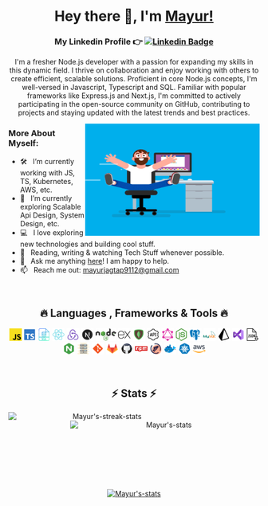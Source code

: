 <div align="center">

# Hey there 👋, I'm [Mayur!](https://github.com/MayurJagtap-Dev/)

### My Linkedin Profile 👉 [![Linkedin Badge](https://img.shields.io/badge/-LinkedIn-0e76a8?style=flat-square&logo=Linkedin&logoColor=white)](https://linkedin.com/in/mayurjagtap-dev)

I'm a fresher Node.js developer with a passion for expanding my skills in this dynamic field. I thrive on collaboration and enjoy working with others to create efficient, scalable solutions. Proficient in core Node.js concepts, I'm well-versed in Javascript, Typescript and SQL. Familiar with popular frameworks like Express.js and Next.js, I'm committed to actively participating in the open-source community on GitHub, contributing to projects and staying updated with the latest trends and best practices.

</div>

<p>
<img align="right" height="225" width="350" alt="" src="https://raw.githubusercontent.com/MayurJagtap-Dev/MayurJagtap-Dev/master/assets/coder.gif" />

### More About Myself:

- 🛠 &nbsp; I’m currently working with JS, TS, Kubernetes, AWS, etc.
- 🚀 &nbsp; I’m currently exploring Scalable Api Design, System Design, etc.
- 💻 &nbsp; I love exploring new technologies and building cool stuff.
- 📰 &nbsp; Reading, writing & watching Tech Stuff whenever possible.
- 💬 &nbsp; Ask me anything [here](https://github.com/MayurJagtap-Dev/MayurJagtap-Dev/issues)! I am happy to help.
- 📫 &nbsp; Reach me out: mayurjagtap9112@gmail.com
</p>

<br>
<h2 align="center">🔥 Languages , Frameworks & Tools 🔥</h2>
<p align="center">
  <code><img title="Javascript" height="25" src="assets/javascript.svg"></code>
  <code><img title="Typescript" height="25" src="assets/typescript.svg"></code>
  <code><img title="SQL" height="25" src="assets/sql.png"></code>
  <code><img title="React" height="25" src="assets/react.png"></code>
  <code><img title="Redux" height="25" src="assets/redux.png"></code>
  <code><img title="NextJs" height="25" src="assets/next.png"></code>
  <code><img title="NodeJs1" height="25" src="assets/nodejs.svg"></code>
  <code><img title="ExpressJs" height="25" src="assets/expressjs.png"></code>
  <code><img title="MongoDB" height="25" src="assets/mongodb.png"></code>
  <code><img title="REST api" height="25" src="assets/resi-api.png"></code>
  <code><img title="GraphQL api" height="25" src="assets/graphql-api.png"></code>
  <code><img title="NodeJs2" height="25" src="assets/node-js.svg"></code>
  <code><img title="PostgreSQL" height="25" src="assets/postgresql.png"></code>
  <code><img title="MySQL" height="25" src="assets/mysql.png"></code>
  <code><img title="Prisma" height="25" src="assets/prisma.png"></code>
  <code><img title="Visual Studio Code" height="25" src="assets/vscode.png"></code>
  <code><img title="JSON" height="25" src="assets/json.png"></code>
  <code><img title="Nginx" height="25" src="assets/nginx.png"></code>
  <code><img title="Server-Programming" height="25" src="assets/server-side-programming.png"></code>
  <code><img title="Git" height="25" src="assets/git.png"></code>
  <code><img title="Gitlab" height="25" src="assets/gitlab.png"></code>
  <code><img title="GitHub" height="25" src="assets/github.png"></code>
  <code><img title="npm" height="25" src="assets/npm.png"></code>
  <code><img title="Postman" height="25" src="assets/postman.png"></code>
  <code><img title="Docker" height="25" src="assets/docker.png"></code>
  <code><img title="Kubernets" height="25" src="assets/kubernetes.png"></code>
  <code><img title="AWS" height="25" src="assets/aws.png"></code>
</p>

<br>
<h2 align="center">⚡ Stats ⚡</h2>
<p align=center>
  <div align=center>
    <a href="https://github.com/denvercoder1/github-readme-streak-stats" title="Go to Source">
      <img align="left" width=380 src="https://streak-stats.demolab.com/?user=MayurJagtap-Dev&theme=react&border=61dafb&hide_border=true" alt="Mayur's-streak-stats" />
    </a>
    <a href="https://github.com/anuraghazra/github-readme-stats" title="Go to Source">
      <img align="right" width=380 src="https://github-readme-stats-t7s6dq.vercel.app/api?username=MayurJagtap-Dev&show_icons=true&theme=react&border_color=61dafb&hide_border=true" alt="Mayur's-stats"/>
    </a>
  </div>
  <br><br><br><br><br><br><br><br><br>
  <div align=center>
    <a href="https://github.com/anuraghazra/github-readme-stats">
      <img height=200 align="center" src="https://github-readme-stats-t7s6dq.vercel.app/api/top-langs/?username=MayurJagtap-Dev&layout=donut"  alt="Mayur's-stats"/>
    </a>
  </div>
</p>
